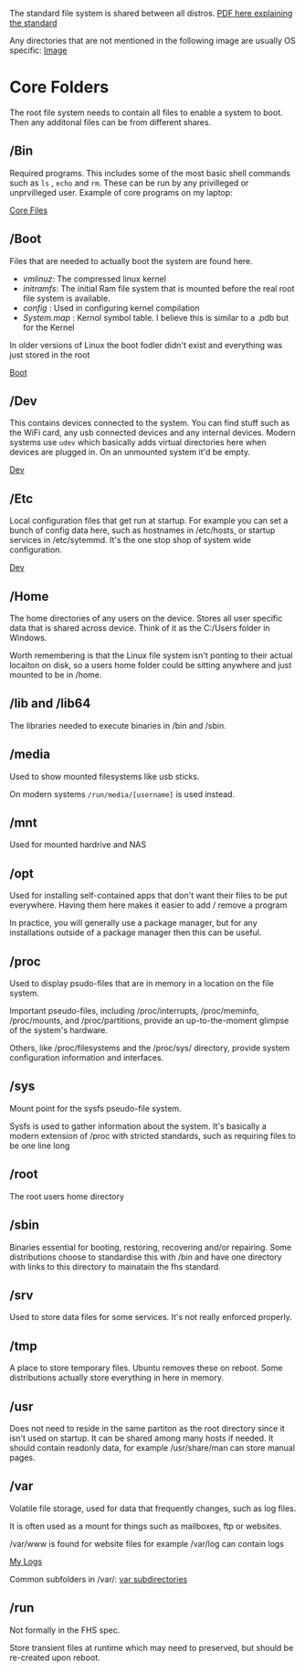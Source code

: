 The standard file system is shared between all distros.
 [PDF here explaining the standard](fhs-3.0.pdf)

Any directories that are not mentioned in the following image are usually OS specific:
[Image](Main-Directories.png)


# Core Folders

The root file system needs to contain all files to enable a system to boot. Then any additonal files can be from different shares.

## /Bin

Required programs. This includes some of the most basic shell commands such as `ls` , `echo` and `rm`. These can be run by any privilleged or unprvilleged user. Example of core programs on my laptop:

[Core Files](bin-on-my-laptop.png)


## /Boot
Files that are needed to actually boot the system are found here.


* *vmlinuz*: The compressed linux kernel
* *initramfs*: The initial Ram file system that is mounted before the real root file system is available.
* *config* : Used in configuring kernel compilation
* *System.map* : Kernol symbol table. I believe this is similar to a .pdb but for the Kernel

In older versions of Linux the boot fodler didn't exist and everything was just stored in the root

[Boot](boot-on-my-laptop.png)

## /Dev
This contains devices connected to the system. You can find stuff such as the WiFi card, any usb connected devices and any internal devices. Modern systems use `udev` which basically adds virtual directories here when devices are plugged in. On an unmounted system it'd be empty.

[Dev](dev-on-my-laptop.png)

## /Etc

Local configuration files that get run at startup. For example you can set a bunch of config data here, such as hostnames in /etc/hosts, or startup services in /etc/sytemmd. It's the one stop shop of system wide configuration. 


[Dev](etc-on-my-laptop.png)

## /Home
The home directories of any users on the device. Stores all user specific data that is shared across device. Think of it as the C:/Users folder in Windows.

Worth remembering is that the Linux file system isn't ponting to their actual locaiton on disk, so a users home folder could be sitting anywhere and just mounted to be in /home.

## /lib and /lib64

The libraries needed to execute binaries in /bin and /sbin.

## /media
Used to show mounted filesystems like usb sticks.

On modern systems `/run/media/[username]` is used instead.

## /mnt
Used for mounted hardrive and NAS

## /opt
Used for installing self-contained apps that don't want their files to be put everywhere. Having them here makes it easier to add / remove a program

In practice, you will generally use a package manager, but for any installations outside of a package manager then this can be useful.

## /proc
Used to display psudo-files that are in memory in a location on the file system. 

Important pseudo-files, including /proc/interrupts, /proc/meminfo, /proc/mounts, and /proc/partitions, provide an up-to-the-moment glimpse of the system's hardware.

Others, like /proc/filesystems and the /proc/sys/ directory, provide system configuration information and interfaces.

## /sys

Mount point for the sysfs pseudo-file system.

Sysfs is used to gather information about the system. It's basically a modern extension of /proc with stricted standards, such as requiring files to be one line long

## /root
The root users home directory

## /sbin 
Binaries essential for booting, restoring, recovering and/or repairing. Some distributions choose to standardise this with /bin and have one directory with links to this directory to mainatain the fhs standard.

## /srv
Used to store data files for some services. It's not really enforced properly. 

## /tmp
A place to store temporary files. Ubuntu removes these on reboot. Some distributions actually store everything in here in memory.

## /usr
Does not need to reside in the same partiton as the root directory since it isn't used on startup. It can be shared among many hosts if needed. It should contain readonly data, for example /usr/share/man can store manual pages.

## /var
Volatile file storage, used for data that frequently changes, such as log files.

It is often used as a mount for things such as mailboxes, ftp or websites.

/var/www is found for website files for example
/var/log can contain logs

[My Logs](logs-on-my-laptop.png)

Common subfolders in /var/:
[var subdirectories](var-directories.png)

## /run
Not formally in the FHS spec.

Store transient files at runtime which may need to preserved, but should be re-created upon reboot.